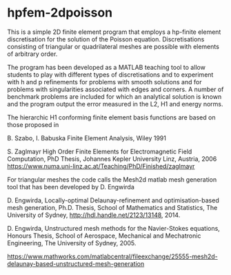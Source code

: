 # hpfem-2dpoisson

This is a simple 2D finite element program that employs a hp-finite element discretisation for the solution of the
Poisson equation. Discretisations consisting of triangular or quadrilateral meshes are possible with elements of 
arbitrary order.

The program has been developed as a MATLAB teaching tool to allow students to play with different types of discretisations
and to experiment with h and p refinements for problems with smooth solutions and for problems with singularities associated
with edges and corners. A number of benchmark problems are included for which an analytical solution is known and the program
output the error measured in the L2, H1 and energy norms.

The hierarchic H1 conforming finite element basis functions are based on those proposed in

B. Szabo, I. Babuska Finite Element Analysis, Wiley 1991

S. Zaglmayr High Order Finite Elements for Electromagnetic Field Computation, PhD Thesis, Johannes Kepler University Linz,
Austria, 2006 https://www.numa.uni-linz.ac.at/Teaching/PhD/Finished/zaglmayr

For triangular meshes the code calls the Mesh2d matlab mesh generation tool that has been developed by D. Engwirda

D. Engwirda, Locally-optimal Delaunay-refinement and optimisation-based mesh generation, Ph.D. Thesis, School of Mathematics
and Statistics, The University of Sydney, http://hdl.handle.net/2123/13148, 2014.

D. Engwirda, Unstructured mesh methods for the Navier-Stokes equations, Honours Thesis, School of Aerospace, Mechanical and
Mechatronic Engineering, The University of Sydney, 2005.

https://www.mathworks.com/matlabcentral/fileexchange/25555-mesh2d-delaunay-based-unstructured-mesh-generation
